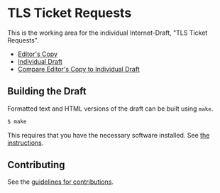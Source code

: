 # TLS Ticket Requests

This is the working area for the individual Internet-Draft, "TLS Ticket Requests".

* [Editor's Copy](https://tlswg.github.io/draft-ietf-tls-ticketrequest)
* [Individual Draft](https://tools.ietf.org/html/draft-ietf-tls-ticketrequests)
* [Compare Editor's Copy to Individual Draft](https://tlswg.github.io/draft-ietf-tls-ticketrequest/#go.draft-ietf-tls-ticketrequests.diff)

## Building the Draft

Formatted text and HTML versions of the draft can be built using `make`.

```sh
$ make
```

This requires that you have the necessary software installed.  See
[the instructions](https://github.com/martinthomson/i-d-template/blob/master/doc/SETUP.md).


## Contributing

See the
[guidelines for contributions](https://github.com/tlswg/draft-ietf-tls-ticketrequest/blob/master/CONTRIBUTING.md).
